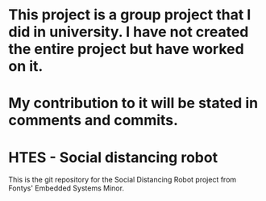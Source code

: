 # This project is a group project that I did in university. I have not created the entire project but have worked on it.
# My contribution to it will be stated in comments and commits.

# HTES - Social distancing robot

This is the git repository for the Social Distancing Robot project from Fontys' Embedded Systems Minor.